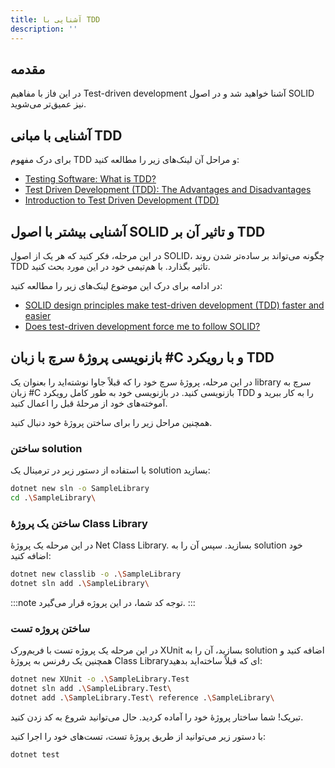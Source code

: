 ```yaml
---
title: آشنایی با TDD
description: ''
---
```


## مقدمه

در این فاز با مفاهیم Test-driven development
آشنا خواهید شد و در اصول SOLID
نیز عمیق‌تر می‌شوید.

## آشنایی با مبانی TDD

برای درک مفهوم TDD
و مراحل آن لینک‌های زیر را مطالعه کنید:

- [Testing Software: What is TDD?](https://medium.com/javascript-scene/testing-software-what-is-tdd-459b2145405c)
- [Test Driven Development (TDD): The Advantages and Disadvantages](https://medium.com/@stevenpcurtis.sc/test-driven-development-tdd-the-advantages-and-disadvantages-5347899ead90)
- [Introduction to Test Driven Development (TDD)](https://medium.com/hackernoon/introduction-to-test-driven-development-tdd-61a13bc92d92)

## آشنایی بیشتر با اصول SOLID و تاثیر آن بر TDD

در این مرحله، فکر کنید که هر یک از اصول SOLID،
چگونه می‌تواند بر ساده‌تر شدن روند TDD
تاثیر بگذارد. با هم‌تیمی خود در این مورد بحث کنید.

در ادامه برای درک این موضوع لینک‌های زیر را مطالعه کنید:

- [SOLID design principles make test-driven development (TDD) faster and easier](https://medium.com/ibm-garage/solid-design-principles-makes-test-driven-development-faster-and-easier-35c9eec22ff1)
- [Does test-driven development force me to follow SOLID?](https://softwareengineering.stackexchange.com/a/111868)

## بازنویسی پروژهٔ سرچ با زبان #C و با رویکرد TDD

در این مرحله، پروژهٔ سرچ خود را که قبلاً جاوا نوشته‌اید را بعنوان یک library
سرچ به زبان #C
بازنویسی کنید. در بازنویسی خود به طور کامل رویکرد TDD
را به کار ببرید و آموخته‌های خود از مرحلهٔ قبل را اعمال کنید.

همچنین مراحل زیر را برای ساختن پروژهٔ خود دنبال کنید.

### ساختن solution

با استفاده از دستور زیر در ترمینال یک solution
بسازید:

```Bash
dotnet new sln -o SampleLibrary
cd .\SampleLibrary\
```

### ساختن یک پروژهٔ Class Library

در این مرحله یک پروژهٔ Net Class Library.
بسازید. سپس آن را به solution
خود اضافه کنید:

```Bash
dotnet new classlib -o .\SampleLibrary
dotnet sln add .\SampleLibrary\
```

:::note توجه
کد شما، در این پروژه قرار می‌گیرد.
:::

### ساختن پروژه تست

در این مرحله یک پروژه تست با فریم‌ورک XUnit
بسازید، آن را به solution
اضافه کنید و همچنین یک رفرنس به پروژهٔ Class Libraryای
که قبلاً ساخته‌اید بدهید:

```Bash
dotnet new XUnit -o .\SampleLibrary.Test
dotnet sln add .\SampleLibrary.Test\
dotnet add .\SampleLibrary.Test\ reference .\SampleLibrary\
```

تبریک! شما ساختار پروژهٔ خود را آماده کردید. حال می‌توانید شروع به کد زدن کنید.

با دستور زیر می‌توانید از طریق پروژهٔ تست، تست‌های خود را اجرا کنید:

```Bash
dotnet test
```
